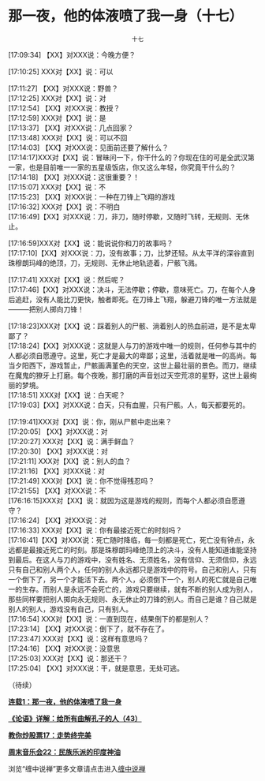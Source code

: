 那一夜，他的体液喷了我一身（十七）
====

			

                                                                                                                      

                                       十七

[17:09:34] 【XX】对XXX说：今晚方便？

[17:10:25] XXX对【XX】说：可以

[17:11:27] 【XX】对XXX说：野兽？  
[17:12:25] XXX对【XX】说：对  
[17:12:54] 【XX】对XXX说：教授？  
[17:12:59] XXX对【XX】说：是  
[17:13:37] 【XX】对XXX说：几点回家？  
[17:13:48] XXX对【XX】说：可以不回  
[17:14:03] 【XX】对XXX说：见面前还要了解什么？  
[17:14:17]XXX对【XX】说：冒昧问一下，你干什么的？你现在住的可是全武汉第一家，也是目前唯一一家的五星级饭店，你又这么年轻，你究竟干什么的？  
[17:14:18] 【XX】对XXX说：这很重要？！  
[17:15:07] XXX对【XX】说：不  
[17:15:23] 【XX】对XXX说：一种在刀锋上飞翔的游戏  
[17:16:32] XXX对【XX】说：不明白  
[17:16:49]【XX】对XXX说：刀，非刀，随时停歇，又随时飞转，无规则、无休止。

[17:16:59]XXX对【XX】说：能说说你和刀的故事吗？  
[17:17:10]【XX】对XXX说：刀，没有故事；刀，比梦还轻。从太平洋的深谷直到珠穆朗玛峰的绝顶，刀，无规则、无休止地轨迹着，尸骸飞溅。

[17:17:41] XXX对【XX】说：然后呢？  
[17:17:46]【XX】对XXX说：决斗，无法停歇；停歇，意味死亡。刀，在每个人身后追赶，没有人能比刀更快，触者即死。在刀锋上飞翔，躲避刀锋的唯一方法就是———把别人掷向刀锋！

[17:18:23]XXX对【XX】说：踩着别人的尸骸、淌着别人的热血前进，是不是太卑鄙了？  
[17:18:24]【XX】对XXX说：这就是人与刀的游戏中唯一的规则，任何参与其中的人都必须自愿遵守。这里，死亡才是最大的卑鄙；这里，活着就是唯一的高尚。每当夕阳西下，游戏暂止，尸骸画满堇色的天空，这世上最壮丽的景色。而刀，继续在魔鬼的獠牙上打磨。每个夜晚，那打磨的声音划过天空荒凉的星野，这世上最绚丽的梦境。  
[17:18:51] XXX对【XX】说：白天呢？  
[17:19:03]【XX】对XXX说：白天，只有血腥，只有尸骸。人，每天都要死的。

[17:19:41]XXX对【XX】说：你，刚从尸骸中走出来？  
[17:20:05] 【XX】对XXX说：对  
[17:20:27] XXX对【XX】说：满手鲜血？  
[17:20:30] 【XX】对XXX说：对  
[17:21:11] XXX对【XX】说：别人的血？  
[17:21:16] 【XX】对XXX说：对  
[17:21:49] XXX对【XX】说：你不觉得残忍吗？  
[17:21:55] 【XX】对XXX说：不  
[176:16:15]XXX对【XX】说：就因为这是游戏的规则，而每个人都必须自愿遵守？  
[17:16:24] 【XX】对XXX说：对  
[17:16:33] XXX对【XX】说：你有最接近死亡的时刻吗？  
[17:16:41]【XX】对XXX说：死亡随时降临，每一刻都是死亡，死亡没有钟点，永远都是最接近死亡的时刻。那是珠穆朗玛峰绝顶上的决斗，没有人能知道谁能坚持到最后。在这人与刀的游戏中，没有姓名、无须姓名，没有信仰、无须信仰，永远只有自己和别人两个人，任何的别人永远都只是游戏中的符号。自己和别人，只有一个倒下了，另一个才能活下去。两个人，必须倒下一个，别人的死亡就是自己唯一的生存。而别人是永远不会死亡的，游戏只要继续，就有不断的别人成为别人，那些同样要把别人掷向永无规则、永无休止的刀锋的别人。而自己是谁？自己就是别人的别人，游戏没有自己，只有别人。  
[17:16:54] XXX对【XX】说：一直到现在，结果倒下的都是别人？  
[17:23:14] 【XX】对XXX说：倒下了，就不存在了。  
[17:23:47] XXX对【XX】说：这样有意思吗？  
[17:24:16] 【XX】对XXX说：没意思  
[17:25:03] XXX对【XX】说：那还干？  
[17:25:04] 【XX】对XXX说：干，就是意思，无处可逃。  
  
  
  
  


（待续）

[**连载1：那一夜，他的体液喷了我一身**](http://blog.sina.com.cn/u/486e105c010001xk)

[**《论语》详解：给所有曲解孔子的人（43）**](http://blog.sina.com.cn/u/486e105c010007sz)

[**教你炒股票17：走势终完美**](http://blog.sina.com.cn/u/486e105c010007p1)

[**周末音乐会22：民族乐派的印度神油**](http://blog.sina.com.cn/u/486e105c010007rw)

浏览“缠中说禅”更多文章请点击进入[缠中说禅](http://blog.sina.com.cn/m/chzhshch)
